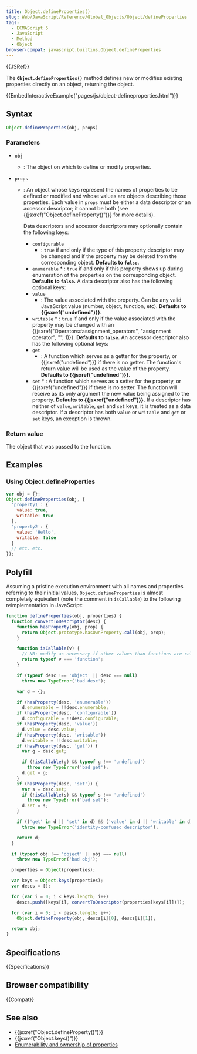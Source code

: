 ```yaml
---
title: Object.defineProperties()
slug: Web/JavaScript/Reference/Global_Objects/Object/defineProperties
tags:
  - ECMAScript 5
  - JavaScript
  - Method
  - Object
browser-compat: javascript.builtins.Object.defineProperties
---
```

{{JSRef}}

The **`Object.defineProperties()`** method defines new or modifies existing
properties directly on an object, returning the object.

{{EmbedInteractiveExample("pages/js/object-defineproperties.html")}}

## Syntax

```js
Object.defineProperties(obj, props)
```

### Parameters

*   `obj`
    *   : The object on which to define or modify properties.
*   `props`

    *   : An object whose keys represent the names of properties to be defined or
        modified and whose values are objects describing those properties. Each
        value in `props` must be either a data descriptor or an accessor descriptor;
        it cannot be both (see {{jsxref("Object.defineProperty()")}} for
        more details).

        Data descriptors and accessor descriptors may optionally contain the
        following keys:

        *   `configurable`
            *   : `true` if and only if the type of this property descriptor may be
                changed and if the property may be deleted from the corresponding
                object. **Defaults to `false`.**
        *   `enumerable` \* : `true` if and only if this property shows up during
            enumeration of the properties on the corresponding object. **Defaults to
            `false`.** A data descriptor also has the following optional keys:
        *   `value`
            *   : The value associated with the property. Can be any valid JavaScript
                value (number, object, function, etc). **Defaults to
                {{jsxref("undefined")}}.**
        *   `writable` \* : `true` if and only if the value associated with the
            property may be changed with an
            {{jsxref("Operators#assignment_operators", "assignment operator",
        "", 1)}}.
            **Defaults to `false`.** An accessor descriptor also has the following
            optional keys:
        *   `get`
            *   : A function which serves as a getter for the property, or
                {{jsxref("undefined")}} if there is no getter. The function's
                return value will be used as the value of the property. **Defaults to
                {{jsxref("undefined")}}.**
        *   `set` \* : A function which serves as a setter for the property, or
            {{jsxref("undefined")}} if there is no setter. The function will
            receive as its only argument the new value being assigned to the property.
            **Defaults to {{jsxref("undefined")}}.** If a descriptor has
            neither of `value`, `writable`, `get` and `set` keys, it is treated as a
            data descriptor. If a descriptor has both `value` or `writable` and `get`
            or `set` keys, an exception is thrown.

### Return value

The object that was passed to the function.

## Examples

### Using Object.defineProperties

```js
var obj = {};
Object.defineProperties(obj, {
  'property1': {
    value: true,
    writable: true
  },
  'property2': {
    value: 'Hello',
    writable: false
  }
  // etc. etc.
});
```

## Polyfill

Assuming a pristine execution environment with all names and properties
referring to their initial values, `Object.defineProperties` is almost
completely equivalent (note the comment in `isCallable`) to the following
reimplementation in JavaScript:

```js
function defineProperties(obj, properties) {
  function convertToDescriptor(desc) {
    function hasProperty(obj, prop) {
      return Object.prototype.hasOwnProperty.call(obj, prop);
    }

    function isCallable(v) {
      // NB: modify as necessary if other values than functions are callable.
      return typeof v === 'function';
    }

    if (typeof desc !== 'object' || desc === null)
      throw new TypeError('bad desc');

    var d = {};

    if (hasProperty(desc, 'enumerable'))
      d.enumerable = !!desc.enumerable;
    if (hasProperty(desc, 'configurable'))
      d.configurable = !!desc.configurable;
    if (hasProperty(desc, 'value'))
      d.value = desc.value;
    if (hasProperty(desc, 'writable'))
      d.writable = !!desc.writable;
    if (hasProperty(desc, 'get')) {
      var g = desc.get;

      if (!isCallable(g) && typeof g !== 'undefined')
        throw new TypeError('bad get');
      d.get = g;
    }
    if (hasProperty(desc, 'set')) {
      var s = desc.set;
      if (!isCallable(s) && typeof s !== 'undefined')
        throw new TypeError('bad set');
      d.set = s;
    }

    if (('get' in d || 'set' in d) && ('value' in d || 'writable' in d))
      throw new TypeError('identity-confused descriptor');

    return d;
  }

  if (typeof obj !== 'object' || obj === null)
    throw new TypeError('bad obj');

  properties = Object(properties);

  var keys = Object.keys(properties);
  var descs = [];

  for (var i = 0; i < keys.length; i++)
    descs.push([keys[i], convertToDescriptor(properties[keys[i]])]);

  for (var i = 0; i < descs.length; i++)
    Object.defineProperty(obj, descs[i][0], descs[i][1]);

  return obj;
}
```

## Specifications

{{Specifications}}

## Browser compatibility

{{Compat}}

## See also

*   {{jsxref("Object.defineProperty()")}}
*   {{jsxref("Object.keys()")}}
*   [Enumerability and ownership of properties](/en-US/docs/Web/JavaScript/Enumerability_and_ownership_of_properties)
